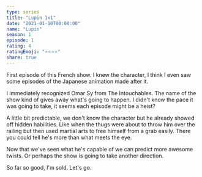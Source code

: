 ```yaml
---
type: series
title: "Lupin 1x1"
date: "2021-01-10T00:00:00"
name: "Lupin"
season: 1
episode: 1
rating: 4
ratingEmoji: "⭐️⭐️⭐️⭐️"
share: true
---
```


First episode of this French show. I knew the character, I think I even saw some episodes of the Japanese animation made after it.

I immediately recognized Omar Sy from The Intouchables. The name of the show kind of gives away what's going to happen. I didn't know the pace it was going to take, it seems each episode might be a heist?

A little bit predictable, we don't know the character but he already showed off hidden habilities. Like when the thugs were about to throw him over the railing but then used martial arts to free himself from a grab easily. There you could tell he's more than what meets the eye.

Now that we've seen what he's capable of we can predict more awesome twists. Or perhaps the show is going to take another direction.

So far so good, I'm sold. Let's go.
